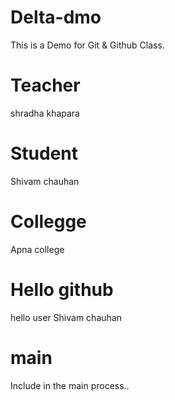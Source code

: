 # Delta-dmo
This is a Demo for Git &amp; Github Class.

# Teacher 
shradha khapara 

# Student 
Shivam chauhan 

# Collegge
Apna college

# Hello github
hello user Shivam chauhan 

#  main 
 Include in the main process..
